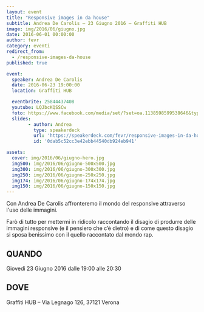 ```yaml
---
layout: event
title: "Responsive images in da house"
subtitle: Andrea De Carolis – 23 Giugno 2016 – Graffiti HUB
image: img/2016/06/giugno.jpg
date: 2016-06-01 00:00:00
author: fevr
category: eventi
redirect_from:
  - /responsive-images-da-house
published: true

event:
  speaker: Andrea De Carolis
  date: 2016-06-23 19:00:00
  location: Graffiti HUB

  eventbrite: 25844437408
  youtube: LQJbcKQSSCw
  foto: https://www.facebook.com/media/set/?set=oa.1138598599538646&type=3
  slides:
        - author: Andrea
          type: speakerdeck
          url: 'https://speakerdeck.com/fevr/responsive-images-in-da-house'
          id: '0dab5c52cc3e42ebb44540db924eb941'

assets:
  cover: img/2016/06/giugno-hero.jpg
  img500: img/2016/06/giugno-500x500.jpg
  img300: img/2016/06/giugno-300x300.jpg
  img250: img/2016/06/giugno-250x250.jpg
  img174: img/2016/06/giugno-174x174.jpg
  img150: img/2016/06/giugno-150x150.jpg
---
```


Con Andrea De Carolis affronteremo il mondo del responsive attraverso l'uso delle immagini.

Farò di tutto per mettermi in ridicolo raccontando il disagio di produrre
delle immagini responsive (e il pensiero che c’è dietro) e di come questo disagio
si sposa benissimo con il quello raccontato dal mondo rap.


## QUANDO
Giovedì 23 Giugno 2016 dalle 19:00 alle 20:30

## DOVE
Graffiti HUB – Via Legnago 126, 37121 Verona